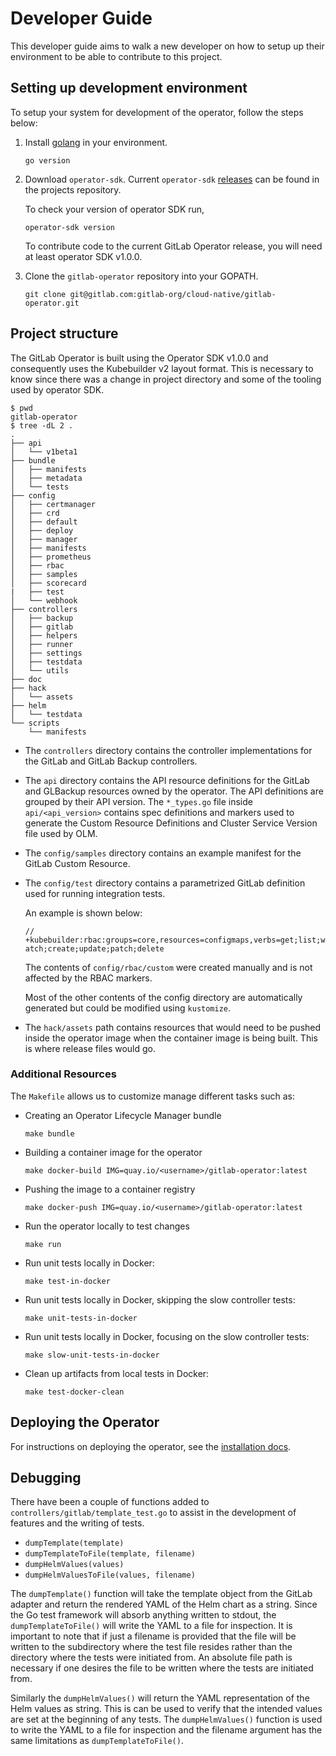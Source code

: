 # Developer Guide

This developer guide aims to walk a new developer on how to setup up their environment to be able to contribute to this project.

## Setting up development environment

To setup your system for development of the operator, follow the steps below:

1. Install [golang](https://go.dev/dl/) in your environment.

   ```shell
   go version
   ```

1. Download `operator-sdk`. Current `operator-sdk` [releases](https://github.com/operator-framework/operator-sdk/releases) can be found in the projects repository.

   To check your version of operator SDK run,

   ```shell
   operator-sdk version
   ```

   To contribute code to the current GitLab Operator release, you will need at least operator SDK v1.0.0.

1. Clone the `gitlab-operator` repository into your GOPATH.

   ```shell
   git clone git@gitlab.com:gitlab-org/cloud-native/gitlab-operator.git
   ```

## Project structure

The GitLab Operator is built using the Operator SDK v1.0.0 and consequently uses the Kubebuilder v2 layout format. This is necessary to know since there was a change in project directory and some of the tooling used by operator SDK.

```shell
$ pwd
gitlab-operator
$ tree -dL 2 .
.
├── api
│   └── v1beta1
├── bundle
│   ├── manifests
│   ├── metadata
│   └── tests
├── config
│   ├── certmanager
│   ├── crd
│   ├── default
│   ├── deploy
│   ├── manager
│   ├── manifests
│   ├── prometheus
│   ├── rbac
│   ├── samples
│   ├── scorecard
|   ├── test
│   └── webhook
├── controllers
│   ├── backup
│   ├── gitlab
│   ├── helpers
│   ├── runner
│   ├── settings
│   ├── testdata
│   └── utils
├── doc
├── hack
│   └── assets
├── helm
│   └── testdata
└── scripts
    └── manifests
```

- The `controllers` directory contains the controller implementations for the GitLab and GitLab Backup controllers.
- The `api` directory contains the API resource definitions for the GitLab and GLBackup resources owned by the operator. The API definitions are grouped by their API version.
  The `*_types.go` file inside `api/<api_version>` contains spec definitions and markers used to generate the Custom Resource Definitions and Cluster Service Version file used by OLM.
- The `config/samples` directory contains an example manifest for the GitLab Custom Resource.
- The `config/test` directory contains a parametrized GitLab definition used for running integration tests.

  An example is shown below:

  `// +kubebuilder:rbac:groups=core,resources=configmaps,verbs=get;list;watch;create;update;patch;delete`

  The contents of `config/rbac/custom` were created manually and is not affected by the RBAC markers.

  Most of the other contents of the config directory are automatically generated but could be modified using `kustomize`.

- The `hack/assets` path contains resources that would need to be pushed inside the operator image when the container image is being built. This is where release files would go.

### Additional Resources

The `Makefile` allows us to customize manage different tasks such as:

- Creating an Operator Lifecycle Manager bundle

  ```shell
  make bundle
  ```

- Building a container image for the operator

  ```shell
  make docker-build IMG=quay.io/<username>/gitlab-operator:latest
  ```

- Pushing the image to a container registry

  ```shell
  make docker-push IMG=quay.io/<username>/gitlab-operator:latest
  ```

- Run the operator locally to test changes

  ```shell
  make run
  ```

- Run unit tests locally in Docker:

  ```shell
  make test-in-docker
  ```

- Run unit tests locally in Docker, skipping the slow controller tests:

  ```shell
  make unit-tests-in-docker
  ```

- Run unit tests locally in Docker, focusing on the slow controller tests:

  ```shell
  make slow-unit-tests-in-docker
  ```

- Clean up artifacts from local tests in Docker:

  ```shell
  make test-docker-clean
  ```

## Deploying the Operator

For instructions on deploying the operator, see the [installation docs](installation.md).

## Debugging

There have been a couple of functions added to `controllers/gitlab/template_test.go`
to assist in the development of features and the writing of tests.

- `dumpTemplate(template)`
- `dumpTemplateToFile(template, filename)`
- `dumpHelmValues(values)`
- `dumpHelmValuesToFile(values, filename)`

The `dumpTemplate()` function will take the template object from the GitLab
adapter and return the rendered YAML of the Helm chart as a string. Since
the Go test framework will absorb anything written to stdout, the
`dumpTemplateToFile()` will write the YAML to a file for inspection. It
is important to note that if just a filename is provided that the file will
be written to the subdirectory where the test file resides rather than the
directory where the tests were initiated from. An absolute file path is
necessary if one desires the file to be written where the tests are
initiated from.

Similarly the `dumpHelmValues()` will return the YAML representation of the
Helm values as string. This is can be used to verify that the intended
values are set at the beginning of any tests. The `dumpHelmValues()` function
is used to write the YAML to a file for inspection and the filename argument
has the same limitations as `dumpTemplateToFile()`.
